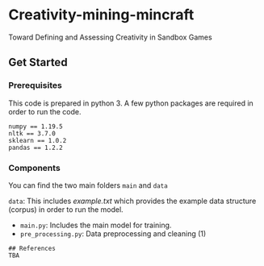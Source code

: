 # Creativity-mining-mincraft
Toward Defining and Assessing Creativity in Sandbox Games 

## Get Started
### Prerequisites
This code is prepared in python 3. A few python packages are required in order to run the code.
```
numpy == 1.19.5
nltk == 3.7.0
sklearn == 1.0.2
pandas == 1.2.2
```
### Components 
You can find the two main folders ```main``` and ```data```

``data``: This includes *example.txt* which provides the example data structure (corpus) in order to run the model.  
- ```main.py```: Includes the main model for training.   
- ```pre_processing.py```: Data preprocessing and cleaning (1)

```
## References 
TBA

